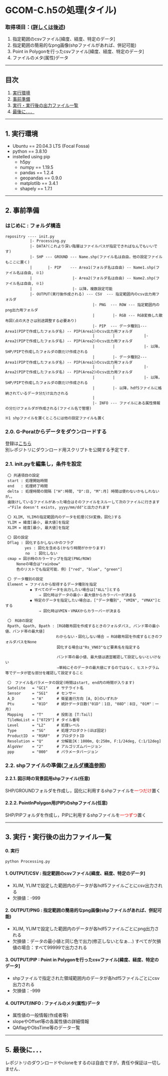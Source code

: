 # GCOM-C.h5の処理(タイル)
### 取得項目：([詳しくは後述](#ActScript))
1. 指定範囲のcsvファイル[緯度、経度、特定のデータ]
2. 指定範囲の簡易的なpng画像(shpファイルがあれば、併記可能)
3. Point in Polygonを行ったcsvファイル[緯度、経度、特定のデータ]
4. ファイルのメタ(属性)データ

---
## 目次
1. [実行環境](#SetEnv)
2. [事前準備](#SetInit)
3. [実行・実行後の出力ファイル一覧](#ActScript)
4. [最後に．．．](#Final)




---
<a id="SetEnv"></a>

## 1. 実行環境

- Ubuntu == 20.04.3 LTS (Focal Fossa)
- python == 3.8.10
- instelled using pip
	- h5py
  	- numpy      == 1.19.5
  	- pandas     == 1.2.4
  	- geopandas  == 0.9.0
  	- matplotlib == 3.4.1
  	- shapely    == 1.7.1




---
<a id="SetInit"></a>

## 2. 事前準備
<a id="FolderTree"></a>

### はじめに : フォルダ構造
```
repositry ---- init.py
           |- Processing.py
           |- DATA?(これより深い階層はファイルパスが指定できればなんでもいいです)
           |- SHP --- GROUND --- Name.shp(ファイル名は自由，他の設定ファイルもここに置く)
           |       |- PIP    --- Area1(フォルダ名は自由) -- Name1.shp(ファイル名は自由, ※1)
           |                  |- Area2(フォルダ名は自由) -- Name2.shp(ファイル名は自由, ※1) 
           |                  |- 以降，複数設定可能
           |- OUTPUT(実行後作成される) --- CSV  --- 指定範囲内のcsv出力用フォルダ
                                       |- PNG  --- ROW --- 指定範囲内のpng出力用フォルダ
									   |        |- RGB --- RGB変換した散布図(点の大きさは別途調整する必要あり)
                                       |- PIP  --- データ種別1--- Area1(PIPで作成したフォルダ名) -- PIP(Area1)のcsv出力用フォルダ
                                       |        |             |- Area2(PIPで作成したフォルダ名) -- PIP(Area2)のcsv出力用フォルダ
                                       |        |             |- 以降，SHP/PIPで作成したフォルダの数だけ作成される
                                       |        |- データ種別2--- Area1(PIPで作成したフォルダ名) -- PIP(Area1)のcsv出力用フォルダ
                                       |        |             |- Area2(PIPで作成したフォルダ名) -- PIP(Area2)のcsv出力用フォルダ
                                       |        |             |- 以降，SHP/PIPで作成したフォルダの数だけ作成される
                                       |        |- 以降，hdf5ファイルに格納されているデータ分だけ出力される
                                       | 
                                       |- INFO --- ファイルにある属性情報の分だけフォルダが作成される(ファイル名で管理) 

※1 shpファイルを置くところには他の設定ファイルも置く
```

### 2.0. G-Poralからデータをダウンロードする   
登録は[こちら](https://gportal.jaxa.jp/gpr/?lang=ja)  
別レポジトリにダウンロード用スクリプトを公開する予定です．   

### 2.1. init.pyを編集し，条件を設定  
   ```
	〇 共通項目の設定
	start : 処理開始時間
	end   : 処理終了時間
	delta : 処理時間の間隔 ["H":時間, "D":日, "M":月] 時間は使わないかもしれないが。。  
	歯抜けしているファイルがあった場合はそのファイルをスルーして次のファイルに行きます
	⇒"File doesn't exists, yyyy/mm/dd"と出力されます
	
	〇 XLIM, YLIMの指定範囲内のデータを処理(CSV変換，図化)する
	YLIM = 緯度[最小, 最大値]を指定  
	XLIM = 経度[最小, 最大値]を指定  
	
	〇 図の設定
	Dflag : 図化するかしないかのフラグ
	　　　　 yes : 図化を含める(かなり時間がかかります)
			no  : 図化しない
	cmap = 図示時のカラーマップを指定(PNG/ROW)  
		Noneの場合は"rainbow"
		色のリストでも指定可能．例）["red", "blue", "green"]
	
	〇 データ種別の設定
	Element = ファイルから取得するデータ種別を指定  
	          ◆ すべてのデータを出力したい場合は["ALL"]とする
                  ⇒ 図化時はデータの最小・最大値からカラーバーが決まる
              ◆ 特定のデータを指定したい場合は，["データ種別", "VMIN", "VMAX"]とする
                  ⇒ 図化時はVMIN・VMAXからカラーバーが決まる
	
	〇　RGBの設定
	Rpath, Gpath, Bpath : [RGB散布図を作成するときのフォルダパス, バンド帯の最小値、バンド帯の最大値]
						　わからない・図化しない場合 ⇒ RGB散布図を作成するときのフォルダパスをNone
						  図化する場合は"Rs_VN03"など要素名を指定する
						  
						  バンド帯の最小値、最大値は適宜確認して設定しないといけない
						  ⇒単純にそのデータの最大値にするのではなく、ヒストグラム等でデータが密な部分を確認して設定すること

	〇　ファイル名パラメータの設定(時間はstart, end内の時間が入ります)
	Satelite   = "GC1"    # サテライト名
	Sensor     = "SG1"    # センサー
	A_D        = "A"      # 衛星進行方向 [A, D]のいずれか
	Ptu        = "01D"    # 統計データ日数("01D"：1日, "08D"：8日, "01M"：一月)
	Mapping    = "T"      # 投影法 [T:Tail]
	TileNoList = ["0729"] # タイル番号
	Level      = "L2"     # 処理レベル
	Type       = "SG"     # 処理プロダクト(ほぼ固定)
	ProductID  = "RSRF"   # プロダクトID
	Resolution = "Q"      # 分解能[K：1000m, Q:250m, F:1/24deg, C:1/12deg]
	AlgoVer    = "2"      # アルゴリズムバージョン
	ppp        = "000"    # パラメータバージョン
   ```
   
### 2.2. shpファイルの準備([フォルダ構造参照](#FolderTree))
#### 2.2.1. 図示時の背景図用shpファイル(任意)
SHP/GROUNDフォルダを作成し，図化に利用するshpファイルを<span style="color: red; ">一つだけ</span>置く
#### 2.2.2. PointInPolygon用(PIP)のshpファイル(任意)
SHP/PIPフォルダを作成し，PIPに利用するshpファイルを<span style="color: red; ">一つずつ</span>置く



---
<a id="ActScript"></a>

## 3. 実行・実行後の出力ファイル一覧
#### 0. 実行
```
python Processing.py
```

#### 1. OUTPUT/CSV  : 指定範囲のcsvファイル[緯度、経度、特定のデータ]
- XLIM, YLIMで設定した範囲内のデータが各hdf5ファイルごとにcsv出力される
- 欠損値：-999
#### 2. OUTPUT/PNG  : 指定範囲の簡易的なpng画像(shpファイルがあれば、併記可能)
- XLIM, YLIMで設定した範囲内のデータが各hdf5ファイルごとにpng出力される
- 欠損値：データの最小値と同じ色で出力(修正しないとなぁ．．)
		すべてが欠損値の場合：すべて99999で出力される
#### 3. OUTPUT/PIP  : Point in Polygonを行ったcsvファイル[緯度、経度、特定のデータ]
- shpファイルで指定された領域範囲内のデータが各hdf5ファイルごとにcsv出力される
- 欠損値：-999
#### 4. OUTPUT/INFO : ファイルのメタ(属性)データ
- 属性値の一般情報(作成者等)
- slopeやOffset等の各属性値の詳細情報
- QAflagやObsTime等のデータ一覧



---
<a id="Final"></a>

## 5. 最後に．．．
レポジトリのダウンロードやcloneをするのは自由ですが，責任や保証は一切しません．